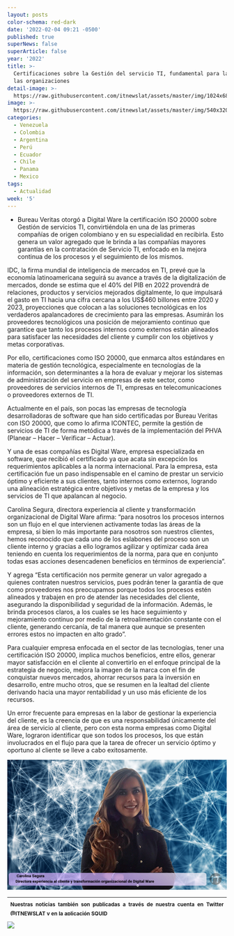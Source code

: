 ```yaml
---
layout: posts
color-schema: red-dark
date: '2022-02-04 09:21 -0500'
published: true
superNews: false
superArticle: false
year: '2022'
title: >-
  Certificaciones sobre la Gestión del servicio TI, fundamental para las todas
  las organizaciones
detail-image: >-
  https://raw.githubusercontent.com/itnewslat/assets/master/img/1024x680/Carolina-Segura-g.jpg
image: >-
  https://raw.githubusercontent.com/itnewslat/assets/master/img/540x320/Carolina-Segura-p.jpg
categories:
  - Venezuela
  - Colombia
  - Argentina
  - Perú
  - Ecuador
  - Chile
  - Panama
  - Mexico
tags:
  - Actualidad
week: '5'
---
```

- Bureau Veritas otorgó a Digital Ware la certificación ISO 20000 sobre Gestión de servicios TI, convirtiéndola en una de las primeras compañías de origen colombiano y en su especialidad en recibirla. Esto genera un valor agregado que le brinda a las compañías mayores garantías en la contratación de Servicio TI, enfocado en la mejora continua de los procesos y el seguimiento de los mismos.

IDC, la firma mundial de inteligencia de mercados en TI, prevé que la economía latinoamericana seguirá su avance a través de la digitalización de mercados, donde se estima que el 40% del PIB en 2022 provendrá de relaciones, productos y servicios mejorados digitalmente, lo que impulsará el gasto en TI hacia una cifra cercana a los US$460 billones entre 2020 y 2023, proyecciones que colocan a las soluciones tecnológicas en los verdaderos apalancadores de crecimiento para las empresas. Asumirán los proveedores tecnológicos una posición de mejoramiento continuo que garantice que tanto los procesos internos como externos están alineados para satisfacer las necesidades del cliente y cumplir con los objetivos y metas corporativas.

Por ello, certificaciones como ISO 20000, que enmarca altos estándares en materia de gestión tecnológica, especialmente en tecnologías de la información, son determinantes a la hora de evaluar y mejorar los sistemas de administración del servicio en empresas de este sector, como proveedores de servicios internos de TI, empresas en telecomunicaciones o proveedores externos de TI.

Actualmente en el país, son pocas las empresas de tecnología desarrolladoras de software que han sido certificadas por Bureau Veritas con ISO 20000, que como lo afirma ICONTEC, permite la gestión de servicios de TI de forma metódica a través de la implementación del PHVA (Planear – Hacer – Verificar – Actuar).

Y una de esas compañías es Digital Ware, empresa especializada en software, que recibió el certificado ya que acata sin excepción los requerimientos aplicables a la norma internacional. Para la empresa, esta certificación fue un paso indispensable en el camino de prestar un servicio óptimo y eficiente a sus clientes, tanto internos como externos, logrando una alineación estratégica entre objetivos y metas de la empresa y los servicios de TI que apalancan al negocio.

Carolina Segura, directora experiencia al cliente y transformación organizacional de Digital Ware afirma: “para nosotros los procesos internos son un flujo en el que intervienen activamente todas las áreas de la empresa, si bien lo más importante para nosotros son nuestros clientes, hemos reconocido que cada uno de los eslabones del proceso son un cliente interno y gracias a ello logramos agilizar y optimizar cada área teniendo en cuenta los requerimientos de la norma, para que en conjunto todas esas acciones desencadenen beneficios en términos de experiencia”.

Y agrega “Esta certificación nos permite generar un valor agregado a quienes contraten nuestros servicios, pues podrán tener la garantía de que como proveedores nos preocupamos porque todos los procesos estén alineados y trabajen en pro de atender las necesidades del cliente, asegurando la disponibilidad y seguridad de la información. Además, le brinda procesos claros, a los cuales se les hace seguimiento y mejoramiento continuo por medio de la retroalimentación constante con el cliente, generando cercanía, de tal manera que aunque se presenten errores estos no impacten en alto grado”.

Para cualquier empresa enfocada en el sector de las tecnologías, tener una certificación ISO 20000, implica muchos beneficios, entre ellos, generar mayor satisfacción en el cliente al convertirlo en el enfoque principal de la estrategia de negocio, mejora la imagen de la marca con el fin de conquistar nuevos mercados, ahorrar recursos para la inversión en desarrollo, entre mucho otros, que se resumen en la lealtad del cliente derivando hacia una mayor rentabilidad y un uso más eficiente de los recursos.

Un error frecuente para empresas en la labor de gestionar la experiencia del cliente, es la creencia de que es una responsabilidad únicamente del área de servicio al cliente, pero con esta norma empresas como Digital Ware, lograron identificar que son todos los procesos, los que están involucrados en el flujo para que la tarea de ofrecer un servicio óptimo y oportuno al cliente se lleve a cabo exitosamente.

![](https://raw.githubusercontent.com/itnewslat/assets/master/img/540x320/Carolina-Segura-p.jpg)

<table style="height: 42px;" width="569">
<tbody>
<tr>
<td style="text-align: justify;"><sub><strong>Nuestras noticias también son publicadas a través de nuestra cuenta en Twitter <a href="https://twitter.com/itnewslat?lang=es">@ITNEWSLAT</a> y en la aplicación <a href="https://squidapp.co/en/">SQUID</a></strong></sub></td>
</tr>
</tbody>
</table>

<img src="https://tracker.metricool.com/c3po.jpg?hash=56f88a41e39ab42c063cc51676587a04"/>